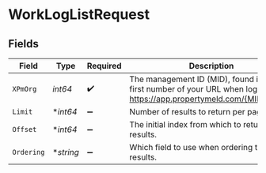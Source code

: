 # WorkLogListRequest


## Fields

| Field                                                                                                                    | Type                                                                                                                     | Required                                                                                                                 | Description                                                                                                              |
| ------------------------------------------------------------------------------------------------------------------------ | ------------------------------------------------------------------------------------------------------------------------ | ------------------------------------------------------------------------------------------------------------------------ | ------------------------------------------------------------------------------------------------------------------------ |
| `XPmOrg`                                                                                                                 | *int64*                                                                                                                  | :heavy_check_mark:                                                                                                       | The management ID (MID), found in the first number of your URL when logged in:  https://app.propertymeld.com/{MID}/m/123 |
| `Limit`                                                                                                                  | **int64*                                                                                                                 | :heavy_minus_sign:                                                                                                       | Number of results to return per page.                                                                                    |
| `Offset`                                                                                                                 | **int64*                                                                                                                 | :heavy_minus_sign:                                                                                                       | The initial index from which to return the results.                                                                      |
| `Ordering`                                                                                                               | **string*                                                                                                                | :heavy_minus_sign:                                                                                                       | Which field to use when ordering the results.                                                                            |